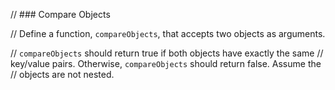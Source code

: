 // ### Compare Objects

// Define a function, `compareObjects`, that accepts two objects as arguments.

// `compareObjects` should return true if both objects have exactly the same
// key/value pairs. Otherwise, `compareObjects` should return false. Assume the
// objects are not nested.
